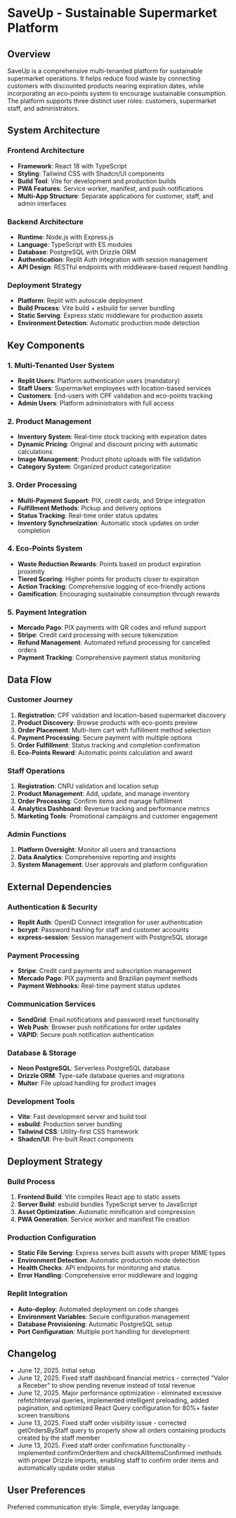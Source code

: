 # SaveUp - Sustainable Supermarket Platform

## Overview

SaveUp is a comprehensive multi-tenanted platform for sustainable supermarket operations. It helps reduce food waste by connecting customers with discounted products nearing expiration dates, while incorporating an eco-points system to encourage sustainable consumption. The platform supports three distinct user roles: customers, supermarket staff, and administrators.

## System Architecture

### Frontend Architecture
- **Framework**: React 18 with TypeScript
- **Styling**: Tailwind CSS with Shadcn/UI components
- **Build Tool**: Vite for development and production builds
- **PWA Features**: Service worker, manifest, and push notifications
- **Multi-App Structure**: Separate applications for customer, staff, and admin interfaces

### Backend Architecture
- **Runtime**: Node.js with Express.js
- **Language**: TypeScript with ES modules
- **Database**: PostgreSQL with Drizzle ORM
- **Authentication**: Replit Auth integration with session management
- **API Design**: RESTful endpoints with middleware-based request handling

### Deployment Strategy
- **Platform**: Replit with autoscale deployment
- **Build Process**: Vite build + esbuild for server bundling
- **Static Serving**: Express static middleware for production assets
- **Environment Detection**: Automatic production mode detection

## Key Components

### 1. Multi-Tenanted User System
- **Replit Users**: Platform authentication users (mandatory)
- **Staff Users**: Supermarket employees with location-based services
- **Customers**: End-users with CPF validation and eco-points tracking
- **Admin Users**: Platform administrators with full access

### 2. Product Management
- **Inventory System**: Real-time stock tracking with expiration dates
- **Dynamic Pricing**: Original and discount pricing with automatic calculations
- **Image Management**: Product photo uploads with file validation
- **Category System**: Organized product categorization

### 3. Order Processing
- **Multi-Payment Support**: PIX, credit cards, and Stripe integration
- **Fulfillment Methods**: Pickup and delivery options
- **Status Tracking**: Real-time order status updates
- **Inventory Synchronization**: Automatic stock updates on order completion

### 4. Eco-Points System
- **Waste Reduction Rewards**: Points based on product expiration proximity
- **Tiered Scoring**: Higher points for products closer to expiration
- **Action Tracking**: Comprehensive logging of eco-friendly actions
- **Gamification**: Encouraging sustainable consumption through rewards

### 5. Payment Integration
- **Mercado Pago**: PIX payments with QR codes and refund support
- **Stripe**: Credit card processing with secure tokenization
- **Refund Management**: Automated refund processing for cancelled orders
- **Payment Tracking**: Comprehensive payment status monitoring

## Data Flow

### Customer Journey
1. **Registration**: CPF validation and location-based supermarket discovery
2. **Product Discovery**: Browse products with eco-points preview
3. **Order Placement**: Multi-item cart with fulfillment method selection
4. **Payment Processing**: Secure payment with multiple options
5. **Order Fulfillment**: Status tracking and completion confirmation
6. **Eco-Points Reward**: Automatic points calculation and award

### Staff Operations
1. **Registration**: CNPJ validation and location setup
2. **Product Management**: Add, update, and manage inventory
3. **Order Processing**: Confirm items and manage fulfillment
4. **Analytics Dashboard**: Revenue tracking and performance metrics
5. **Marketing Tools**: Promotional campaigns and customer engagement

### Admin Functions
1. **Platform Oversight**: Monitor all users and transactions
2. **Data Analytics**: Comprehensive reporting and insights
3. **System Management**: User approvals and platform configuration

## External Dependencies

### Authentication & Security
- **Replit Auth**: OpenID Connect integration for user authentication
- **bcrypt**: Password hashing for staff and customer accounts
- **express-session**: Session management with PostgreSQL storage

### Payment Processing
- **Stripe**: Credit card payments and subscription management
- **Mercado Pago**: PIX payments and Brazilian payment methods
- **Payment Webhooks**: Real-time payment status updates

### Communication Services
- **SendGrid**: Email notifications and password reset functionality
- **Web Push**: Browser push notifications for order updates
- **VAPID**: Secure push notification authentication

### Database & Storage
- **Neon PostgreSQL**: Serverless PostgreSQL database
- **Drizzle ORM**: Type-safe database queries and migrations
- **Multer**: File upload handling for product images

### Development Tools
- **Vite**: Fast development server and build tool
- **esbuild**: Production server bundling
- **Tailwind CSS**: Utility-first CSS framework
- **Shadcn/UI**: Pre-built React components

## Deployment Strategy

### Build Process
1. **Frontend Build**: Vite compiles React app to static assets
2. **Server Build**: esbuild bundles TypeScript server to JavaScript
3. **Asset Optimization**: Automatic minification and compression
4. **PWA Generation**: Service worker and manifest file creation

### Production Configuration
- **Static File Serving**: Express serves built assets with proper MIME types
- **Environment Detection**: Automatic production mode detection
- **Health Checks**: API endpoints for monitoring and status
- **Error Handling**: Comprehensive error middleware and logging

### Replit Integration
- **Auto-deploy**: Automated deployment on code changes
- **Environment Variables**: Secure configuration management
- **Database Provisioning**: Automatic PostgreSQL setup
- **Port Configuration**: Multiple port handling for development

## Changelog
- June 12, 2025. Initial setup
- June 12, 2025. Fixed staff dashboard financial metrics - corrected "Valor a Receber" to show pending revenue instead of total revenue
- June 12, 2025. Major performance optimization - eliminated excessive refetchInterval queries, implemented intelligent preloading, added pagination, and optimized React Query configuration for 80%+ faster screen transitions
- June 13, 2025. Fixed staff order visibility issue - corrected getOrdersByStaff query to properly show all orders containing products created by the staff member
- June 13, 2025. Fixed staff order confirmation functionality - implemented confirmOrderItem and checkAllItemsConfirmed methods with proper Drizzle imports, enabling staff to confirm order items and automatically update order status

## User Preferences

Preferred communication style: Simple, everyday language.
